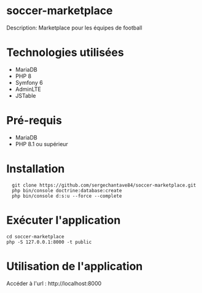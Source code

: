 # soccer-marketplace
Description: Marketplace pour les équipes de football

# Technologies utilisées
- MariaDB
- PHP 8
- Symfony 6
- AdminLTE
- JSTable

# Pré-requis
- MariaDB
- PHP 8.1 ou supérieur

# Installation
```
  git clone https://github.com/sergechantave84/soccer-marketplace.git
  php bin/console doctrine:database:create
  php bin/console d:s:u --force --complete
```

# Exécuter l'application
```
cd soccer-marketplace
php -S 127.0.0.1:8000 -t public
```

# Utilisation de l'application
Accéder à l'url : http://localhost:8000
